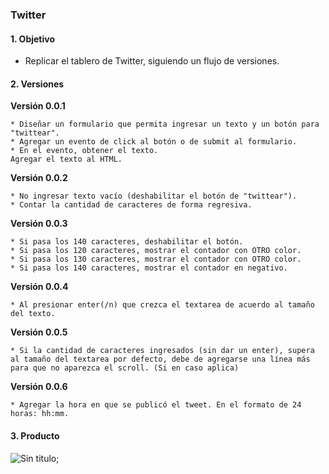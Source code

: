 ### Twitter

#### 1. Objetivo

* Replicar el tablero de Twitter, siguiendo un flujo de versiones.

#### 2. Versiones

  **Versión 0.0.1**

    * Diseñar un formulario que permita ingresar un texto y un botón para "twittear".
    * Agregar un evento de click al botón o de submit al formulario.
    * En el evento, obtener el texto.
    Agregar el texto al HTML.

  **Versión 0.0.2**

    * No ingresar texto vacío (deshabilitar el botón de "twittear").
    * Contar la cantidad de caracteres de forma regresiva.

  **Versión 0.0.3**

    * Si pasa los 140 caracteres, deshabilitar el botón.
    * Si pasa los 120 caracteres, mostrar el contador con OTRO color.
    * Si pasa los 130 caracteres, mostrar el contador con OTRO color.
    * Si pasa los 140 caracteres, mostrar el contador en negativo.

  **Versión 0.0.4**

    * Al presionar enter(/n) que crezca el textarea de acuerdo al tamaño del texto.

  **Versión 0.0.5**

    * Si la cantidad de caracteres ingresados (sin dar un enter), supera al tamaño del textarea por defecto, debe de agregarse una línea más para que no aparezca el scroll. (Si en caso aplica)

  **Versión 0.0.6**

    * Agregar la hora en que se publicó el tweet. En el formato de 24 horas: hh:mm.

#### 3. Producto

![Sin titulo](https://media.giphy.com/media/3ov9jP4RIGQCUQOScg/giphy.gif);
